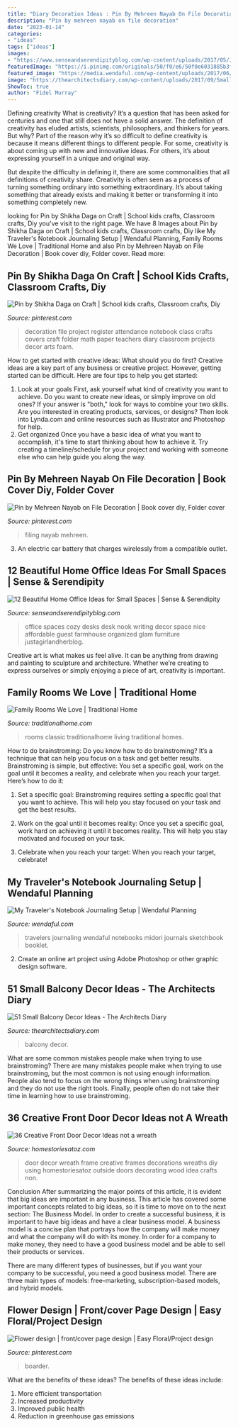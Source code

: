 ```yaml
---
title: "Diary Decoration Ideas : Pin By Mehreen Nayab On File Decoration"
description: "Pin by mehreen nayab on file decoration"
date: "2023-01-14"
categories:
- "ideas"
tags: ["ideas"]
images:
- "https://www.senseandserendipityblog.com/wp-content/uploads/2017/05/Just-a-Girl-and-Her-Blog-Office.jpg"
featuredImage: "https://i.pinimg.com/originals/50/f0/e6/50f0e6031885b3f4b7d4032fdac1f390.jpg"
featured_image: "https://media.wendaful.com/wp-content/uploads/2017/06/08203436/Travelers-Notebook-Setup-06.jpg"
image: "https://thearchitectsdiary.com/wp-content/uploads/2017/09/Small-Balcony-Decor-Ideas-36.jpg"
ShowToc: true
author: "Fidel Murray"
---
```



Defining creativity
What is creativity? It’s a question that has been asked for centuries and one that still does not have a solid answer. The definition of creativity has eluded artists, scientists, philosophers, and thinkers for years. But why?
Part of the reason why it’s so difficult to define creativity is because it means different things to different people. For some, creativity is about coming up with new and innovative ideas. For others, it’s about expressing yourself in a unique and original way.

But despite the difficulty in defining it, there are some commonalities that all definitions of creativity share. Creativity is often seen as a process of turning something ordinary into something extraordinary. It’s about taking something that already exists and making it better or transforming it into something completely new.

	

		
looking for Pin by Shikha Daga on Craft | School kids crafts, Classroom crafts, Diy you've visit to the right page. We have 8 Images about Pin by Shikha Daga on Craft | School kids crafts, Classroom crafts, Diy like My Traveler&#039;s Notebook Journaling Setup | Wendaful Planning, Family Rooms We Love | Traditional Home and also Pin by Mehreen Nayab on File Decoration | Book cover diy, Folder cover. Read more:
		
    
## Pin By Shikha Daga On Craft | School Kids Crafts, Classroom Crafts, Diy

<img loading=lazy src="https://i.pinimg.com/originals/50/f0/e6/50f0e6031885b3f4b7d4032fdac1f390.jpg" onerror="this.onerror=null;this.src='https://tse4.mm.bing.net/th?id=OIP.mUfWG9m1GbKTQda0EfDtIgHaNK&amp;pid=15.1';" alt="Pin by Shikha Daga on Craft | School kids crafts, Classroom crafts, Diy">

_Source: pinterest.com_

>decoration file project register attendance notebook class crafts covers craft folder math paper teachers diary classroom projects decor arts foam. 

	

How to get started with creative ideas: What should you do first?
Creative ideas are a key part of any business or creative project. However, getting started can be difficult. Here are four tips to help you get started:
1. Look at your goals 
First, ask yourself what kind of creativity you want to achieve. Do you want to create new ideas, or simply improve on old ones? If your answer is "both," look for ways to combine your two skills. Are you interested in creating products, services, or designs? Then look into Lynda.com and online resources such as Illustrator and Photoshop for help.
2. Get organized 
Once you have a basic idea of what you want to accomplish, it's time to start thinking about how to achieve it. Try creating a timeline/schedule for your project and working with someone else who can help guide you along the way.

    
## Pin By Mehreen Nayab On File Decoration | Book Cover Diy, Folder Cover

<img loading=lazy src="https://i.pinimg.com/originals/21/ec/5d/21ec5d41b3cccf0714df6d412b00cd76.jpg" onerror="this.onerror=null;this.src='https://tse2.mm.bing.net/th?id=OIP.ICB2QuULAwJ-NCaifjGUFwHaNd&amp;pid=15.1';" alt="Pin by Mehreen Nayab on File Decoration | Book cover diy, Folder cover">

_Source: pinterest.com_

>filing nayab mehreen. 

	

3. An electric car battery that charges wirelessly from a compatible outlet. 

    
## 12 Beautiful Home Office Ideas For Small Spaces | Sense &amp; Serendipity

<img loading=lazy src="https://www.senseandserendipityblog.com/wp-content/uploads/2017/05/Just-a-Girl-and-Her-Blog-Office.jpg" onerror="this.onerror=null;this.src='https://tse2.mm.bing.net/th?id=OIP.oxNWHpLIxOAO9wyuftb4AAHaLH&amp;pid=15.1';" alt="12 Beautiful Home Office Ideas for Small Spaces | Sense &amp; Serendipity">

_Source: senseandserendipityblog.com_

>office spaces cozy desks desk nook writing decor space nice affordable guest farmhouse organized glam furniture justagirlandherblog. 

	

Creative art is what makes us feel alive. It can be anything from drawing and painting to sculpture and architecture. Whether we’re creating to express ourselves or simply enjoying a piece of art, creativity is important.

    
## Family Rooms We Love | Traditional Home

<img loading=lazy src="http://images.traditionalhome.mdpcdn.com/sites/traditionalhome.com/files/styles/facebook_og_image/public/slide/101670831_p_0.jpg?itok=xdOJHZbf" onerror="this.onerror=null;this.src='https://tse2.mm.bing.net/th?id=OIP.dXjR_zsUL5asUhWGiTiXdwHaHa&amp;pid=15.1';" alt="Family Rooms We Love | Traditional Home">

_Source: traditionalhome.com_

>rooms classic traditionalhome living traditional homes. 

	

How to do brainstroming:
Do you know how to do brainstroming? It’s a technique that can help you focus on a task and get better results. Brainstroming is simple, but effective: You set a specific goal, work on the goal until it becomes a reality, and celebrate when you reach your target. Here’s how to do it: 
1. Set a specific goal: Brainstroming requires setting a specific goal that you want to achieve. This will help you stay focused on your task and get the best results. 

2. Work on the goal until it becomes reality: Once you set a specific goal, work hard on achieving it until it becomes reality. This will help you stay motivated and focused on your task. 

3. Celebrate when you reach your target: When you reach your target, celebrate!

    
## My Traveler&#039;s Notebook Journaling Setup | Wendaful Planning

<img loading=lazy src="https://media.wendaful.com/wp-content/uploads/2017/06/08203436/Travelers-Notebook-Setup-06.jpg" onerror="this.onerror=null;this.src='https://tse2.mm.bing.net/th?id=OIP.S24G-fvE1ANZeBl1bXqo1AHaHa&amp;pid=15.1';" alt="My Traveler&#039;s Notebook Journaling Setup | Wendaful Planning">

_Source: wendaful.com_

>travelers journaling wendaful notebooks midori journals sketchbook booklet. 

	

2. Create an online art project using Adobe Photoshop or other graphic design software.

    
## 51 Small Balcony Decor Ideas - The Architects Diary

<img loading=lazy src="https://thearchitectsdiary.com/wp-content/uploads/2017/09/Small-Balcony-Decor-Ideas-36.jpg" onerror="this.onerror=null;this.src='https://tse2.mm.bing.net/th?id=OIP.LECgkJtn2k0JxT4KlkRFoQHaJ4&amp;pid=15.1';" alt="51 Small Balcony Decor Ideas - The Architects Diary">

_Source: thearchitectsdiary.com_

>balcony decor. 

	

What are some common mistakes people make when trying to use brainstroming?
There are many mistakes people make when trying to use brainstroming, but the most common is not using enough information. People also tend to focus on the wrong things when using brainstroming and they do not use the right tools. Finally, people often do not take their time in learning how to use brainstroming.

    
## 36 Creative Front Door Decor Ideas not A Wreath

<img loading=lazy src="https://www.homestoriesatoz.com/wp-content/uploads/2014/04/Door-decor-using-picture-frames.-Picture-frame-wreath.jpg" onerror="this.onerror=null;this.src='https://tse4.mm.bing.net/th?id=OIP.nPLHzv6exuBWGuexyVPH3wHaN3&amp;pid=15.1';" alt="36 Creative Front Door Decor Ideas not a wreath">

_Source: homestoriesatoz.com_

>door decor wreath frame creative frames decorations wreaths diy using homestoriesatoz outside doors decorating wood idea crafts non. 

	

Conclusion
After summarizing the major points of this article, it is evident that big ideas are important in any business. This article has covered some important concepts related to big ideas, so it is time to move on to the next section: The Business Model.
In order to create a successful business, it is important to have big ideas and have a clear business model. A business model is a concise plan that portrays how the company will make money and what the company will do with its money. In order for a company to make money, they need to have a good business model and be able to sell their products or services. 

There are many different types of businesses, but if you want your company to be successful, you need a good business model. There are three main types of models: free-marketing, subscription-based models, and hybrid models.

    
## Flower Design | Front/cover Page Design | Easy Floral/Project Design

<img loading=lazy src="https://i.pinimg.com/736x/78/51/fc/7851fc958e327a1c011853bb505e953e.jpg" onerror="this.onerror=null;this.src='https://tse4.mm.bing.net/th?id=OIP.YaKpgEBkeSd2dtceRnIZsgHaFj&amp;pid=15.1';" alt="Flower design | front/cover page design | Easy Floral/Project design">

_Source: pinterest.com_

>boarder. 

	

What are the benefits of these ideas?
The benefits of these ideas include: 
1. More efficient transportation 
2. Increased productivity 
3. Improved public health 
4. Reduction in greenhouse gas emissions 


